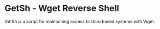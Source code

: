 # GetSh - Wget Reverse Shell

GetSh is a script for maintaining access to Unix-based systems with Wget. 

